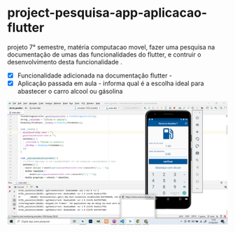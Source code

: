 # project-pesquisa-app-aplicacao-flutter
 projeto 7° semestre, matéria computacao movel, fazer uma pesquisa  na documentaçâo de umas das funcionalidades  do flutter, e contruir o desenvolvimento desta funcionalidade .
 
- [x]  Funcionalidade adicionada na documentaçâo flutter - 
- [x]  Aplicaçâo passada em aula - informa qual é a escolha ideal para abastecer o carro alcool ou gásolina

<img src="https://github.com/leandroluizpereira/project-pesquisa-app-aplicacao-flutter/blob/main/2021-06-07.png">
